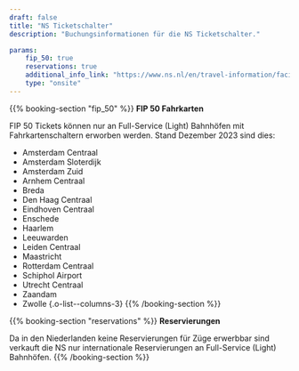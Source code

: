 ```yaml
---
draft: false
title: "NS Ticketschalter"
description: "Buchungsinformationen für die NS Ticketschalter."

params:
    fip_50: true
    reservations: true
    additional_info_link: "https://www.ns.nl/en/travel-information/facilities/ov-service-and-tickets-shops.html"
    type: "onsite"
---
```


{{% booking-section "fip_50" %}}
**FIP 50 Fahrkarten**

FIP 50 Tickets können nur an Full-Service (Light) Bahnhöfen mit Fahrkartenschaltern erworben werden. Stand Dezember 2023 sind dies:

- Amsterdam Centraal
- Amsterdam Sloterdijk
- Amsterdam Zuid
- Arnhem Centraal
- Breda
- Den Haag Centraal
- Eindhoven Centraal
- Enschede
- Haarlem
- Leeuwarden
- Leiden Centraal
- Maastricht
- Rotterdam Centraal
- Schiphol Airport
- Utrecht Centraal
- Zaandam
- Zwolle
{.o-list--columns-3}
{{% /booking-section %}}

{{% booking-section "reservations" %}}
**Reservierungen**

Da in den Niederlanden keine Reservierungen für Züge erwerbbar sind verkauft die NS nur internationale Reservierungen an Full-Service (Light) Bahnhöfen.
{{% /booking-section %}}
